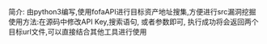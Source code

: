 简介: 由python3编写,使用fofaAPI进行目标资产地址搜集,方便进行src漏洞挖掘
使用方法:在源码中修改API Key,搜索语句, 或者参数即可, 执行成功将会返回两个目标url文件,可以直接结合其他工具进行使用
